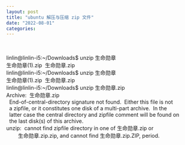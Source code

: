 ```yaml
---
layout: post
title: "ubuntu 解压与压缩 zip 文件"
date: "2022-08-01"
categories: 
---
```

<p>&nbsp;</p>
<p>linlin@linlin-i5:~/Downloads$ unzip 生命勋章<br />
生命勋章(1).zip&nbsp; 生命勋章.zip&nbsp;&nbsp;&nbsp; &nbsp;<br />
linlin@linlin-i5:~/Downloads$ unzip 生命勋章<br />
生命勋章(1).zip&nbsp; 生命勋章.zip&nbsp;&nbsp;&nbsp; &nbsp;<br />
linlin@linlin-i5:~/Downloads$ unzip 生命勋章.zip<br />
Archive:&nbsp; 生命勋章.zip<br />
&nbsp; End-of-central-directory signature not found.&nbsp; Either this file is not<br />
&nbsp; a zipfile, or it constitutes one disk of a multi-part archive.&nbsp; In the<br />
&nbsp; latter case the central directory and zipfile comment will be found on<br />
&nbsp; the last disk(s) of this archive.<br />
unzip:&nbsp; cannot find zipfile directory in one of 生命勋章.zip or<br />
&nbsp;&nbsp;&nbsp;&nbsp;&nbsp;&nbsp;&nbsp; 生命勋章.zip.zip, and cannot find 生命勋章.zip.ZIP, period.</p>
<p>&nbsp;</p>
